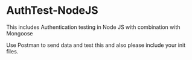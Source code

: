 # AuthTest-NodeJS
This includes Authentication testing in Node JS with combination with Mongoose

Use Postman to send data and test this and also please include your init files.
